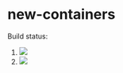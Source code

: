 # new-containers

Build status:

1. [![](https://github.com/shreyad8/new-containers/workflows/tests-fibonacci/badge.svg)](https://github.com/shreyad8/new-containers/actions?query=workflow%3Atests-fibonacci)
1. [![](https://github.com/shreyad8/new-containers/workflows/tests-range/badge.svg)](https://github.com/shreyad8/new-containers/actions?query=workflow%3Atests-range)
